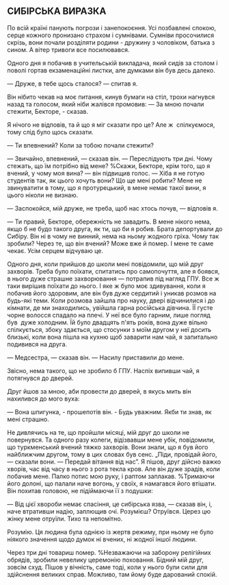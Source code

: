 ## СИБІРСЬКА ВИРАЗКА

По всій країні панують погрози і занепокоєння.
Усі позбавлені спокою, серце кожного пронизано страхом і сумнівами.
Сумніви просочилися скрізь, вони почали розділяти родини - дружину з чоловіком, батька з сином.
А вітер тривоги все посилювався.

Одного дня я побачив в учительській викладача, який сидів за столом і поволі гортав екзаменаційні листки, але думками він був десь далеко.

— Друже, в тебе щось сталося? — спитав я.

Він нібито чекав на моє питання, кинув бумаги на стіл, трохи нагнувся назад та голосом, який ніби жалівся промовив:
— За мною почали стежити, Бекторе, - сказав.

Я нічого не відповів, та й що я міг сказати про це?
Але ж  спілкуємося, тому слід було щось сказати.

— Ти впевнений?
Коли за тобою почали стежити?

— Звичайно, впевнений, — сказав він. — Переслідують три дні.
Чому стежать, що їм потрібно від мене?
%Скажи, Бекторе, крім того, що я вчений, у чому моя вина? — він підвищив голос. — Хiба я не готую студентів так, як цього хочуть вони?
Що ще мені робити?
Мене не звинуватити в тому, що я протурецький, в мене немає такої вини, я цього ніколи не визнаю.

— Заспокойся, мій друже, не треба, щоб нас хтось почув, — відповів я.

— Ти правий, Бекторе, обережність не завадить.
В мене нікого нема, якщо б не будо такого друга, як ти, що би я робив.
Брата депортували до Сибіру.
Він ні в чому не винний, нема на ньому жодного гріха.
Чому так зробили?
Через те, що він вчений?
Може вже й помер.
І мене те саме чекає.
Усім серцем відчуваю це.

Одного дня, коли прийшов до школи мені повідомили, що мій друг захворів.
Треба було поїхати, спитатись про самопочуття, але я боявся, в нього дуже страшне захворювання — потрапив під нагляд ГПУ.
Все ж таки вирішив поїхати до нього.
І яке ж було моє здивування, коли я побачив його здоровим, але він був дуже сердитий і уникав розмов на будь-які теми.
Коли розмова зайшла про науку, двері відчинилися і до кімнати, де ми знаходились, увійшла гарна російська дівчина.
ЇЇ густе чорне волосся спадало на плечі.
У неї все було гарним, лише погляд був  дуже холодним.
Їй було двадцять п'ять років, вона дуже вільно спілкується, збоку здається, що стосунки з моїм другом у неї досить близькі, коли вона пішла на кухню щоб заварити нам чай, я запитально подивився на друга.

— Медсестра, — сказав він. — Насилу приставили до мене.

Звісно, нема такого, що не зробило б ГПУ.
Наспіх випивши чай, я потягнувся до дверей.

Друг йшов за мною, аби провести до дверей, в якусь мить він нахилився до мого вуха:

— Вона шпигунка, - прошепотів він. - Будь уважним.
Якби ти знав, як мені страшно.

Не дивлячись на те, що пройшли місяці, мій друг до школи не повернувся.
Та одного разу колеги, відізвавши мене убік, повідомили, що туркменський вчений тяжко захворів.
Вони знали, що я був його найближчим другом, тому в цих словах був сенс.
„Піди, провідай його, — сказали вони. — Передай вітання від нас”.
Я пішов, друг дійсно важко хворів, час від часу в нього з рота текла кров.
Але він дуже зрадів, коли побачив мене.
Палко потис мою руку, і раптом заплакав.
%Тримаючи його долоні, що палали наче вогонь, у своїх, я намагався його втішати.
Він похитав головою, не підіймаючи її з подушки:

— Від цієї хвороби немає спасіння, це сибірська язва, — сказав він, і, наче втративши надію, заплющив очі.
Розумієш?
Отруївся.
Церез цю жінку мене отруїли.
Тихо та непомітно.

Розумію.
Ця людина була однією із жертв режиму, при ньому не було ніякого значення щодо думок ні вчених, ні жодної іншої людини.

Через три дні товариш помер.
%Незважаючи на заборону релігійних обрядів, зробили невелику церемонiю поховання.
Бідний мій друг, зовсім схуд.
Пішов у вічність, саме тоді, коли у нього були сили для здійснення великих справ.
Можливо, там йому буде дарований спокій.
